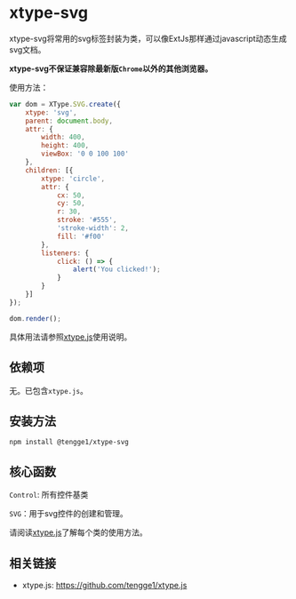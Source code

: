 # xtype-svg

xtype-svg将常用的svg标签封装为类，可以像ExtJs那样通过javascript动态生成svg文档。

**xtype-svg不保证兼容除最新版`Chrome`以外的其他浏览器。**

使用方法：

```javascript
var dom = XType.SVG.create({
    xtype: 'svg',
    parent: document.body,
    attr: {
        width: 400,
        height: 400,
        viewBox: '0 0 100 100'
    },
    children: [{
        xtype: 'circle',
        attr: {
            cx: 50,
            cy: 50,
            r: 30,
            stroke: '#555',
            'stroke-width': 2,
            fill: '#f00'
        },
        listeners: {
            click: () => {
                alert('You clicked!');
            }
        }
    }]
});

dom.render();
```

具体用法请参照[xtype.js](https://github.com/tengge1/xtype.js)使用说明。

## 依赖项

无。已包含`xtype.js`。

## 安装方法

```
npm install @tengge1/xtype-svg
```

## 核心函数

`Control`: 所有控件基类

`SVG`：用于svg控件的创建和管理。

请阅读[xtype.js](https://github.com/tengge1/xtype.js)了解每个类的使用方法。

## 相关链接

* xtype.js: https://github.com/tengge1/xtype.js